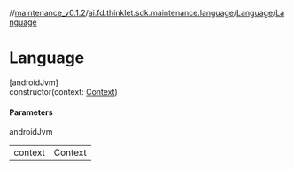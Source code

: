 //[maintenance_v0.1.2](../../../index.md)/[ai.fd.thinklet.sdk.maintenance.language](../index.md)/[Language](index.md)/[Language](-language.md)

# Language

[androidJvm]\
constructor(context: [Context](https://developer.android.com/reference/kotlin/android/content/Context.html))

#### Parameters

androidJvm

| | |
|---|---|
| context | Context |
